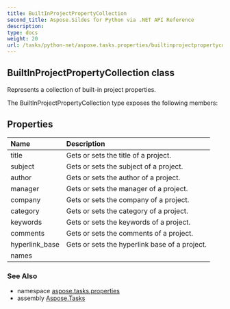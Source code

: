```yaml
---
title: BuiltInProjectPropertyCollection
second_title: Aspose.Sildes for Python via .NET API Reference
description: 
type: docs
weight: 20
url: /tasks/python-net/aspose.tasks.properties/builtinprojectpropertycollection/
---
```


## BuiltInProjectPropertyCollection class

Represents a collection of built-in project properties.

The BuiltInProjectPropertyCollection type exposes the following members:
## Properties
| Name | Description |
| :- | :- |
|title|Gets or sets the title of a project.|
|subject|Gets or sets the subject of a project.|
|author|Gets or sets the author of a project.|
|manager|Gets or sets the manager of a project.|
|company|Gets or sets the company of a project.|
|category|Gets or sets the category of a project.|
|keywords|Gets or sets the keywords of a project.|
|comments|Gets or sets the comments of a project.|
|hyperlink_base|Gets or sets the hyperlink base of a project.|
|names|  |

### See Also

* namespace [aspose.tasks.properties](/tasks/python-net/aspose.tasks.properties/)
* assembly [Aspose.Tasks](/tasks/python-net/)

